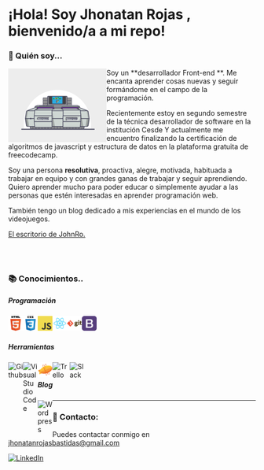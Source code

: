 # ¡Hola! Soy Jhonatan Rojas , bienvenido/a a mi repo!


### 🔭 Quién soy...
<img align="left" src="https://github.com/jhonatanrojasbastidas/jhonatanrojasbastidas/blob/main/images/snes.gif" width="200px">

Soy un **desarrollador Front-end **. Me encanta aprender cosas nuevas y seguir formándome en el campo de la programación.

Recientemente estoy en segundo semestre de la técnica desarrollador de software en la institución Cesde
Y actualmente me encuentro finalizando la certificación de algoritmos de javascript y estructura de datos en la plataforma gratuita de freecodecamp.

Soy una persona **resolutiva**, proactiva, alegre, motivada, habituada a trabajar en equipo y con grandes ganas de trabajar y seguir aprendiendo. 
Quiero aprender mucho para poder educar o simplemente ayudar a las personas que estén interesadas en aprender programación web.

También tengo un blog dedicado a mis experiencias en el mundo de los videojuegos. 

<a href="https://escritoriodejohnro.wordpress.com/" target="_blank">El escritorio de JohnRo.</a>

<br>
<br>

### 📚 Conocimientos..

##### Programación 

<img align="left" alt="HTML5" width="30px" src="https://raw.githubusercontent.com/github/explore/80688e429a7d4ef2fca1e82350fe8e3517d3494d/topics/html/html.png" />

<img align="left" alt="CSS3" width="30px" src="https://raw.githubusercontent.com/github/explore/80688e429a7d4ef2fca1e82350fe8e3517d3494d/topics/css/css.png" />

<img align="left" alt="JavaScript" width="30px" src="https://raw.githubusercontent.com/github/explore/80688e429a7d4ef2fca1e82350fe8e3517d3494d/topics/javascript/javascript.png" />

<img align="left" alt="React" width="30px" src="https://raw.githubusercontent.com/github/explore/80688e429a7d4ef2fca1e82350fe8e3517d3494d/topics/react/react.png" />

<img align="left" alt="Git" width="30px" src="https://raw.githubusercontent.com/github/explore/80688e429a7d4ef2fca1e82350fe8e3517d3494d/topics/git/git.png" />

<img align="left" alt="Bootstrap" width="30px" src="https://raw.githubusercontent.com/github/explore/80688e429a7d4ef2fca1e82350fe8e3517d3494d/topics/bootstrap/bootstrap.png" />
<br>
<br>

##### Herramientas

<img align="left" alt="Github" width="30px" src="https://image.flaticon.com/icons/png/512/25/25231.png" />

<img align="left" alt="Visual Studio Code" width="30px" src="https://upload.wikimedia.org/wikipedia/commons/thumb/9/9a/Visual_Studio_Code_1.35_icon.svg/1024px-Visual_Studio_Code_1.35_icon.svg.png" />

<img align="left" alt="Zeplin" width="30px" src="https://raw.githubusercontent.com/github/explore/80688e429a7d4ef2fca1e82350fe8e3517d3494d/topics/zeplin/zeplin.png" />

<img align="left" alt="Trello" width="35px" src="https://img.icons8.com/color/452/trello.png" />

<img align="left" alt="Slack" width="30px" src="https://img.icons8.com/color/452/slack-new.png" /><br>

##### Blog

<a href="https://escritoriodejohnro.wordpress.com"><img align="left" alt="Wordpress" width="30px" src="https://pngimg.com/uploads/wordpress/small/wordpress_PNG69.png"/></a>

---

### 📧 Contacto:

Puedes contactar conmigo en jhonatanrojasbastidas@gmail.com

<a href="https://www.linkedin.com/in/jhonatanrojasbastidas/" target="_blank"><img alt="LinkedIn" src="https://img.shields.io/badge/Linkedin-blue?logo=linkedin&logoColor=white"></a>



